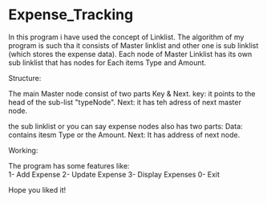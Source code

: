# Expense_Tracking

In this program i have used the concept of Linklist. 
The algorithm of my program is such tha it consists of Master linklist and other one is sub linklist (which stores the expense data).
Each node of Master Linklist has its own sub linklist that has nodes for Each items Type and Amount.

Structure:

The main Master node consist of two parts Key & Next.
key: it points to the head of the sub-list "typeNode".
Next: it has teh adress of next master node.

the sub linklist or you can say expense nodes also has two parts:
Data: contains itesm Type or the Amount.
Next: It has address of next node.

Working:

The program has some features like:   
1- Add Expense
2- Update Expense
3- Display Expenses
0- Exit

Hope you liked it!
